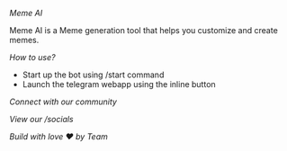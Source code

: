 *Meme AI*

Meme AI is a Meme generation tool that helps you customize and create memes.

*How to use?*

- Start up the bot using /start command
- Launch the telegram webapp using the inline button


*Connect with our  community*

_View our /socials_

_Build with love ❤️ by *Team*_
